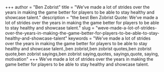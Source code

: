 +++
author = "Ben Zobrist"
title = "We've made a lot of strides over the years in making the game better for players to be able to stay healthy and showcase talent."
description = "the best Ben Zobrist Quote: We've made a lot of strides over the years in making the game better for players to be able to stay healthy and showcase talent."
slug = "weve-made-a-lot-of-strides-over-the-years-in-making-the-game-better-for-players-to-be-able-to-stay-healthy-and-showcase-talent"
keywords = "We've made a lot of strides over the years in making the game better for players to be able to stay healthy and showcase talent.,ben zobrist,ben zobrist quotes,ben zobrist quote,ben zobrist sayings,ben zobrist saying,quotes, sayings,quote, saying, motivation"
+++
We've made a lot of strides over the years in making the game better for players to be able to stay healthy and showcase talent.
